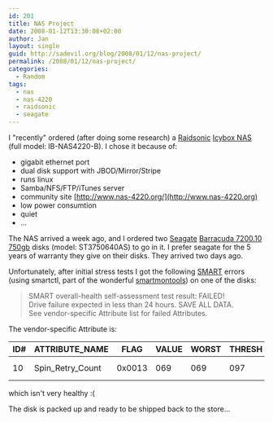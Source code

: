 ```yaml
---
id: 201
title: NAS Project
date: 2008-01-12T13:30:08+02:00
author: Jan
layout: single
guid: http://sadevil.org/blog/2008/01/12/nas-project/
permalink: /2008/01/12/nas-project/
categories:
  - Random
tags:
  - nas
  - nas-4220
  - raidsonic
  - seagate
---
```

I "recently" ordered (after doing some research) a [Raidsonic](http://www.raidsonic.de) [Icybox NAS](http://www.raidsonic.de/en/pages/products/external_cases.php?we_objectID=5052) (full model: IB-NAS4220-B). I chose it because of:

  * gigabit ethernet port
  * dual disk support with JBOD/Mirror/Stripe
  * runs linux
  * Samba/NFS/FTP/iTunes server
  * community site [http://www.nas-4220.org/](http://www.nas-4220.org)
  * low power consumtion
  * quiet
  * ...

The NAS arrived a week ago, and I ordered two [Seagate](http://www.seagate.com) [Barracuda 7200.10 750gb](http://www.seagate.com/ww/v/index.jsp?vgnextoid=e2af99f4fa74c010VgnVCM100000dd04090aRCRD&locale=en-US) disks (model: ST3750640AS) to go in it. I prefer seagate for the 5 years of warranty they give on their disks. They arrived two days ago.

Unfortunately, after initial stress tests I got the following [SMART](http://en.wikipedia.org/wiki/Self-Monitoring,_Analysis,_and_Reporting_Technology) errors (using smartctl, part of the wonderful [smartmontools](http://smartmontools.sourceforge.net/)) on one of the disks:

> SMART overall-health self-assessment test result: FAILED!  
> Drive failure expected in less than 24 hours. SAVE ALL DATA.  
> See vendor-specific Attribute list for failed Attributes. 

The vendor-specific Attribute is:

| ID# | ATTRIBUTE_NAME | FLAG | VALUE | WORST | THRESH | TYPE | UPDATED | WHEN_FAILED | RAW_VALUE | 
| --- | --- | --- | --- | --- | --- | --- | --- | --- | --- |
| 10 | Spin_Retry_Count | 0x0013 | 069 | 069 | 097 | Pre-fail | Always | FAILING_NOW | 

which isn't very healthy :(

The disk is packed up and ready to be shipped back to the store...